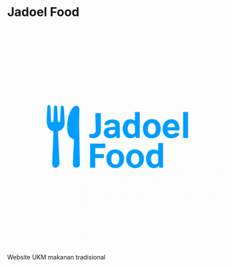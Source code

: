 <h1 style="text-center">Jadoel Food</h1>
<!-- Logo Image -->
<img src="./assets/images/Logo.png"></img>
<p>Website UKM makanan tradisional</p>